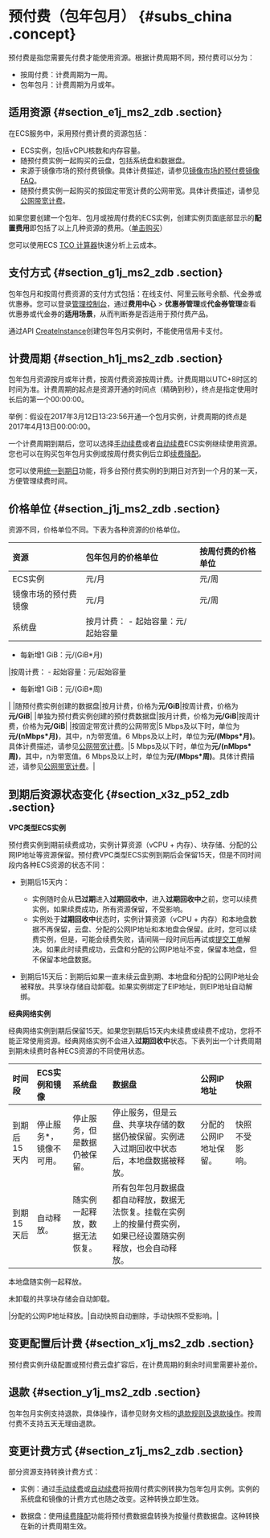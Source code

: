 # 预付费（包年包月） {#subs_china .concept}

预付费是指您需要先付费才能使用资源。根据计费周期不同，预付费可以分为：

-   按周付费：计费周期为一周。
-   包年包月：计费周期为月或年。

## 适用资源 {#section_e1j_ms2_zdb .section}

在ECS服务中，采用预付费计费的资源包括：

-   ECS实例，包括vCPU核数和内存容量。
-   随预付费实例一起购买的云盘，包括系统盘和数据盘。
-   来源于镜像市场的预付费镜像。具体计费描述，请参见[镜像市场的预付费镜像FAQ](https://help.aliyun.com/document_detail/56092.html)。
-   随预付费实例一起购买的按固定带宽计费的公网带宽。具体计费描述，请参见[公网带宽计费](cn.zh-CN/产品定价/公网带宽计费.md#)。

如果您要创建一个包年、包月或按周付费的ECS实例，创建实例页面底部显示的**配置费用**即包括了以上几种资源的费用。（[单击购买](https://ecs-buy.aliyun.com/wizard/#/prepay/cn-beijing)）

您可以使用ECS [TCO 计算器](https://tco.aliyun.com/tco/ecs/calculator)快速分析上云成本。

## 支付方式 {#section_g1j_ms2_zdb .section}

包年包月和按周付费资源的支付方式包括：在线支付、阿里云账号余额、代金券或优惠券。您可以登录[管理控制台](https://home.console.aliyun.com/new#/)，通过**费用中心** \> **优惠券管理**或**代金券管理**查看优惠券或代金券的**适用场景**，从而判断券是否适用于预付费产品。

通过API [CreateInstance](../../../../cn.zh-CN/API参考/实例/CreateInstance.md#)创建包年包月实例时，不能使用信用卡支付。

## 计费周期 {#section_h1j_ms2_zdb .section}

包年包月资源按月或年计费，按周付费资源按周计费。计费周期以UTC+8时区的时间为准。计费周期的起点是资源开通的时间点（精确到秒），终点是指定使用时长后的第一个00:00:00。

举例：假设在2017年3月12日13:23:56开通一个包月实例，计费周期的终点是2017年4月13日00:00:00。

一个计费周期到期后，您可以选择[手动续费](cn.zh-CN/产品定价/续费实例/手动续费.md#)或者[自动续费](cn.zh-CN/产品定价/续费实例/自动续费.md#)ECS实例继续使用资源。您也可以在购买包年包月实例或按周付费实例后立即[续费降配](cn.zh-CN/产品定价/续费实例/续费降配.md#)。

您可以使用[统一到期日](cn.zh-CN/产品定价/续费实例/统一到期日.md#)功能，将多台预付费实例的到期日对齐到一个月的某一天，方便管理续费时间。

## 价格单位 {#section_j1j_ms2_zdb .section}

资源不同，价格单位不同。下表为各种资源的价格单位。

|资源|包年包月的价格单位|按周付费的价格单位|
|:-|:--------|:--------|
|ECS实例|元/月|元/周|
|镜像市场的预付费镜像|元/月|元/周|
|系统盘|按月计费： -   起始容量：元/起始容量
-   每新增1 GiB：元/\(GiB\*月\)

 |按周计费： -   起始容量：元/起始容量
-   每新增1 GiB：元/\(GiB\*周\)

 |
|随预付费实例创建的数据盘|按月计费，价格为**元/GiB**|按周计费，价格为**元/GiB**|
|单独为预付费实例创建的预付费数据盘|按月计费，价格为**元/GiB**|按周计费，价格为**元/GiB**|
|按固定带宽计费的公网带宽|5 Mbps及以下时，单位为**元/\(nMbps\*月\)**，其中，n为带宽值。6 Mbps及以上时，单位为**元/\(Mbps\*月\)**。具体计费描述，请参见[公网带宽计费](cn.zh-CN/产品定价/公网带宽计费.md#)。|5 Mbps及以下时，单位为**元/\(nMbps\*周\)**，其中，n为带宽值。6 Mbps及以上时，单位为**元/\(Mbps\*周\)**。具体计费描述，请参见[公网带宽计费](cn.zh-CN/产品定价/公网带宽计费.md#)。|

## 到期后资源状态变化 {#section_x3z_p52_zdb .section}

 **VPC类型ECS实例** 

预付费实例到期前续费成功，实例计算资源（vCPU + 内存）、块存储、分配的公网IP地址等资源保留。预付费VPC类型ECS实例到期后会保留15天，但是不同时间段内各种ECS资源的状态不同：

-   到期后15天内：

    -   实例随时会从**已过期**进入**过期回收中**，进入**过期回收中**之前，您可以续费实例，如果续费成功，所有资源保留，不受影响。
    -   实例处于**过期回收中**状态时，实例计算资源（vCPU + 内存）和本地盘数据不再保留，云盘、分配的公网IP地址和本地盘会保留。此时，您可以续费实例，但是，可能会续费失败，请间隔一段时间后再试或[提交工单](https://selfservice.console.aliyun.com/ticket/createIndex)解决。如果此时续费成功，云盘和分配的公网IP地址不变，保留本地盘，但不保留本地盘数据。
-   到期后15天后：到期后如果一直未续云盘到期、本地盘和分配的公网IP地址会被释放。共享块存储自动卸载。如果实例绑定了EIP地址，则EIP地址自动解绑。


 **经典网络实例** 

经典网络实例到期后保留15天。如果您到期后15天内未续费或续费不成功，您将不能正常使用资源。经典网络实例不会进入**过期回收中**状态。下表列出一个计费周期到期未续费时各种ECS资源的不同使用状态。

|时间段|ECS实例和镜像|系统盘|数据盘|公网IP地址|快照|
|:--|:-------|:--|:--|:-----|:-|
|到期后15天内|停止服务\*，镜像不可用。|停止服务，但是数据仍被保留。|停止服务，但是云盘、共享块存储的数据仍被保留。实例进入过期回收中状态后，本地盘数据被释放。|分配的公网IP地址保留。|快照不受影响。|
|到期15天后|自动释放。|随实例一起释放，数据无法恢复。| 所有包年包月数据盘都自动释放，数据无法恢复。挂载在实例上的按量付费实例，如果已经设置随实例释放，也会自动释放。

 本地盘随实例一起释放。

 未卸载的共享块存储会自动卸载。

 |分配的公网IP地址释放。|自动快照自动删除，手动快照不受影响。|

## 变更配置后计费 {#section_x1j_ms2_zdb .section}

预付费实例升级配置或预付费云盘扩容后，在计费周期的剩余时间里需要补差价。

## 退款 {#section_y1j_ms2_zdb .section}

包年包月实例支持退款，具体操作，请参见财务文档的[退款规则及退款操作](https://help.aliyun.com/knowledge_detail/37096.html)。按周付费不支持五天无理由退款。

## 变更计费方式 {#section_z1j_ms2_zdb .section}

部分资源支持转换计费方式：

-   实例：通过[手动续费](cn.zh-CN/产品定价/续费实例/手动续费.md#)或[自动续费](cn.zh-CN/产品定价/续费实例/自动续费.md#)将按周付费实例转换为包年包月实例。实例的系统盘和镜像的计费方式也随之改变。这种转换立即生效。

-   数据盘：使用[续费降配](cn.zh-CN/产品定价/续费实例/续费降配.md#)功能将预付费数据盘转换为按量付费数据盘。这种转换在新的计费周期生效。


